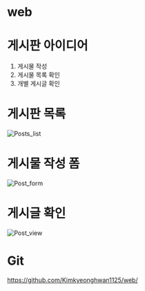 # web
# 게시판 아이디어
1. 게시물 작성
2. 게시물 목록 확인
3. 개별 게시글 확인

# 게시판 목록
![Posts_list](https://github.com/Kimkyeonghwan1125/web/assets/97688495/b1ac5626-50a7-4e85-a0cb-980396de7695)

# 게시물 작성 폼
![Post_form](https://github.com/Kimkyeonghwan1125/web/assets/97688495/9b64070a-056d-46ef-bd6f-caf21c3c7f78)

# 게시글 확인
![Post_view](https://github.com/Kimkyeonghwan1125/web/assets/97688495/ab1eba31-40d2-408f-8b22-f909b63576e1)

# Git 
https://github.com/Kimkyeonghwan1125/web/

